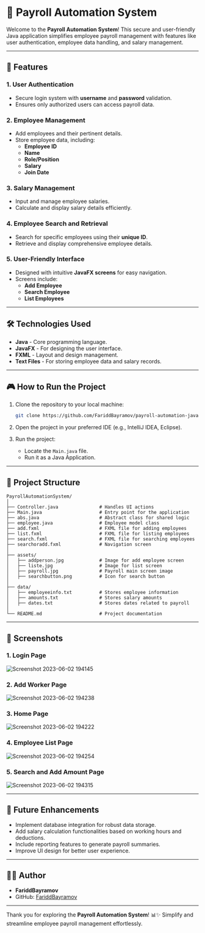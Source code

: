 # 🧾 Payroll Automation System

Welcome to the **Payroll Automation System**! This secure and user-friendly Java application simplifies employee payroll management with features like user authentication, employee data handling, and salary management.

---

## 🚀 Features

### 1. **User Authentication**
- Secure login system with **username** and **password** validation.
- Ensures only authorized users can access payroll data.

### 2. **Employee Management**
- Add employees and their pertinent details.
- Store employee data, including:
  - **Employee ID**
  - **Name**
  - **Role/Position**
  - **Salary**
  - **Join Date**

### 3. **Salary Management**
- Input and manage employee salaries.
- Calculate and display salary details efficiently.

### 4. **Employee Search and Retrieval**
- Search for specific employees using their **unique ID**.
- Retrieve and display comprehensive employee details.

### 5. **User-Friendly Interface**
- Designed with intuitive **JavaFX screens** for easy navigation.
- Screens include:
  - **Add Employee**
  - **Search Employee**
  - **List Employees**

---

## 🛠️ Technologies Used

- **Java** - Core programming language.
- **JavaFX** - For designing the user interface.
- **FXML** - Layout and design management.
- **Text Files** - For storing employee data and salary records.

---

## 🎮 How to Run the Project

1. Clone the repository to your local machine:
   ```bash
   git clone https://github.com/FariddBayramov/payroll-automation-java.git
   ```

2. Open the project in your preferred IDE (e.g., IntelliJ IDEA, Eclipse).

3. Run the project:
   - Locate the `Main.java` file.
   - Run it as a Java Application.

---

## 📂 Project Structure

```plaintext
PayrollAutomationSystem/
│
├── Controller.java               # Handles UI actions
├── Main.java                     # Entry point for the application
├── abs.java                      # Abstract class for shared logic
├── employee.java                 # Employee model class
├── add.fxml                      # FXML file for adding employees
├── list.fxml                     # FXML file for listing employees
├── search.fxml                   # FXML file for searching employees
├── searchoradd.fxml              # Navigation screen
│
├── assets/
│   ├── addperson.jpg             # Image for add employee screen
│   ├── liste.jpg                 # Image for list screen
│   ├── payroll.jpg               # Payroll main screen image
│   ├── searchbutton.png          # Icon for search button
│
├── data/
│   ├── employeeinfo.txt          # Stores employee information
│   ├── amounts.txt               # Stores salary amounts
│   ├── dates.txt                 # Stores dates related to payroll
│
└── README.md                     # Project documentation
```

---

## 📸 Screenshots

### 1. **Login Page**
![Screenshot 2023-06-02 194145](https://github.com/FaridBy/Payroll_automation-java-/assets/105610848/8c48b671-f68d-401d-a3d1-dbc080c78333)

### 2. **Add Worker Page**
![Screenshot 2023-06-02 194238](https://github.com/FaridBy/Payroll_automation-java-/assets/105610848/17e24af4-e7af-494f-8697-7fcbcf43bb4c)

### 3. **Home Page**
![Screenshot 2023-06-02 194222](https://github.com/FaridBy/Payroll_automation-java-/assets/105610848/e5502aaf-0f41-4b68-b4c2-b09e44e77ed7)

### 4. **Employee List Page**
![Screenshot 2023-06-02 194254](https://github.com/FaridBy/Payroll_automation-java-/assets/105610848/a36d320c-a8bc-41c7-803e-992f636b48b5)

### 5. **Search and Add Amount Page**
![Screenshot 2023-06-02 194315](https://github.com/FaridBy/Payroll_automation-java-/assets/105610848/f10ef1a0-84c5-433b-8bfc-dc00f740505d)

---

## 🎯 Future Enhancements

- Implement database integration for robust data storage.
- Add salary calculation functionalities based on working hours and deductions.
- Include reporting features to generate payroll summaries.
- Improve UI design for better user experience.

---

## 🧑‍💻 Author

- **FariddBayramov** 
- GitHub: [FariddBayramov](https://github.com/FariddBayramov)

---


Thank you for exploring the **Payroll Automation System**! 📊✨ Simplify and streamline employee payroll management effortlessly.







